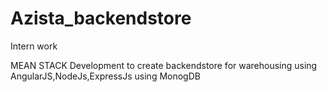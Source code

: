 # Azista_backendstore
Intern work


MEAN STACK Development to create backendstore for warehousing using AngularJS,NodeJs,ExpressJs using MonogDB

